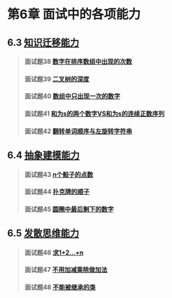 # 第6章 面试中的各项能力

## 6.3 [知识迁移能力](./third)
> #### 面试题38 [数字在排序数组中出现的次数](./third#面试题38-数字在排序数组中出现的次数)
> #### 面试题39 [二叉树的深度](./third#面试题39-二叉树的深度)
> #### 面试题40 [数组中只出现一次的数字](./third#面试题40-数组中只出现一次的数字)
> #### 面试题41 [和为s的两个数字VS和为s的连续正数序列](./third#面试题41-和为s的两个数字vs和为s的连续正数序列)
> #### 面试题42 [翻转单词顺序与左旋转字符串](./third#面试题42-翻转单词顺序与左旋转字符串)

## 6.4 [抽象建模能力](./fourth)
> #### 面试题43 [n个骰子的点数](./fourth#面试题43-n个骰子的点数)
> #### 面试题44 [扑克牌的顺子](./fourth#面试题44-扑克牌的顺子)
> #### 面试题45 [圆圈中最后剩下的数字](./fourth#面试题45-圆圈中最后剩下的数字)

## 6.5 [发散思维能力](./fifth)
> #### 面试题46 [求1+2...+n](./fifth#面试题46-求1+2...+n)
> #### 面试题47 [不用加减乘除做加法](./fifth#面试题47-不用加减乘除做加法)
> #### 面试题48 [不能被继承的类](./fifth#面试题48-不能被继承的类)


